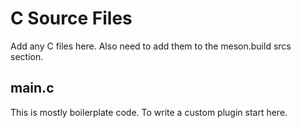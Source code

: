 # C Source Files

Add any C files here. Also need to add them to the meson.build srcs section.

## main.c

This is mostly boilerplate code. To write a custom plugin start here.
